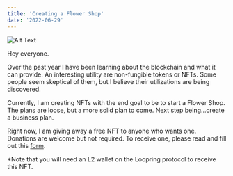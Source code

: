 ```yaml
---
title: 'Creating a Flower Shop'
date: '2022-06-29'
---
```

![Alt Text](/images/Flower-small.gif)

Hey everyone.

Over the past year I have been learning about the blockchain and what it can provide. An interesting utility are non-fungible tokens or NFTs. Some people seem skeptical of them, but I believe their utilizations are being discovered.

Currently, I am creating NFTs with the end goal to be to start a Flower Shop. The plans are loose, but a more solid plan to come. Next step being…create a business plan.

Right now, I am giving away a free NFT to anyone who wants one. Donations are welcome but not required. To receive one, please read and fill out this [form](https://forms.office.com/r/HvjDR9b9qD).

*Note that you will need an L2 wallet on the Loopring protocol to receive this NFT.
